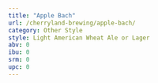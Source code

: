 ```yaml
---
title: "Apple Bach"
url: /cherryland-brewing/apple-bach/
category: Other Style
style: Light American Wheat Ale or Lager
abv: 0
ibu: 0
srm: 0
upc: 0
---
```


